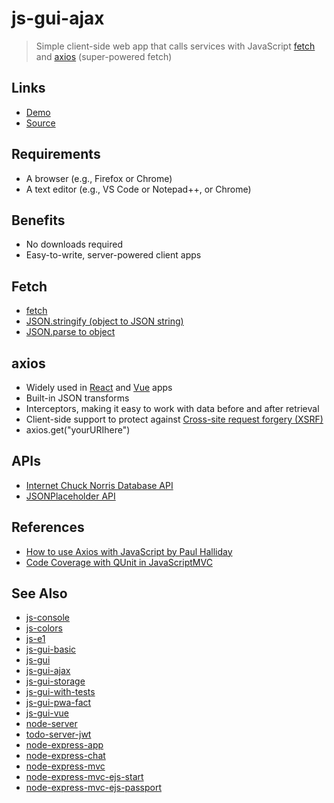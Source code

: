 # js-gui-ajax

> Simple client-side web app that calls services with JavaScript [fetch](https://developer.mozilla.org/en-US/docs/Web/API/Fetch_API/Using_Fetch) and [axios](https://github.com/axios/axios) (super-powered fetch)

## Links

- [Demo](https://profcase.github.io/js-gui-ajax/)
- [Source](https://github.com/profcase/js-gui-ajax)

## Requirements

- A browser (e.g., Firefox or Chrome)
- A text editor (e.g., VS Code or Notepad++, or Chrome)

## Benefits

- No downloads required
- Easy-to-write, server-powered client apps

## Fetch

- [fetch](https://developer.mozilla.org/en-US/docs/Web/API/Fetch_API)
- [JSON.stringify (object to JSON string)](https://developer.mozilla.org/en-US/docs/Web/JavaScript/Reference/Global_Objects/JSON/stringify)
- [JSON.parse to object](https://developer.mozilla.org/en-US/docs/Web/JavaScript/Reference/Global_Objects/JSON/parse)

## axios

- Widely used in [React](https://reactjs.org/) and [Vue](https://vuejs.org/) apps
- Built-in JSON transforms
- Interceptors, making it easy to work with data before and after retrieval
- Client-side support to protect against [Cross-site request forgery (XSRF)](https://en.wikipedia.org/wiki/Cross-site_request_forgery)
- axios.get("yourURIhere")

## APIs

- [Internet Chuck Norris Database API](http://www.icndb.com/)
- [JSONPlaceholder API](https://jsonplaceholder.typicode.com/)

## References

- [How to use Axios with JavaScript by Paul Halliday](https://alligator.io/js/axios-vanilla-js/)
- [Code Coverage with QUnit in JavaScriptMVC](https://juristr.com/blog/2013/06/code-coverage-with-qunit-in-javascriptmvc/)

## See Also

- [js-console](https://github.com/profcase/js-console)
- [js-colors](https://github.com/profcase/js-colors)
- [js-e1](https://github.com/profcase/js-e1)
- [js-gui-basic](https://github.com/profcase/js-gui-basic)
- [js-gui](https://github.com/profcase/js-gui)
- [js-gui-ajax](https://github.com/profcase/js-gui-ajax)
- [js-gui-storage](https://github.com/profcase/js-gui-storage)
- [js-gui-with-tests](https://github.com/profcase/js-gui-with-tests)
- [js-gui-pwa-fact](https://github.com/denisecase/js-gui-pwa-fact)
- [js-gui-vue](https://github.com/denisecase/js-gui-vue)
- [node-server](https://github.com/profcase/node-server)
- [todo-server-jwt](https://github.com/profcase/todo-server-jwt)
- [node-express-app](https://github.com/denisecase/node-express-app)
- [node-express-chat](https://github.com/denisecase/node-express-chat)
- [node-express-mvc](https://github.com/denisecase/node-express-mvc)
- [node-express-mvc-ejs-start](https://bitbucket.org/professorcase/node-express-mvc-ejs-start)
- [node-express-mvc-ejs-passport](https://bitbucket.org/professorcase/node-express-mvc-ejs-passport)
